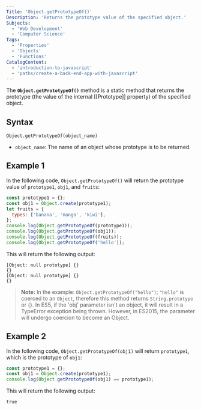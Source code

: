 ```yaml
---
Title: 'Object.getPrototypeOf()'
Description: 'Returns the prototype value of the specified object.'
Subjects:
  - 'Web Development'
  - 'Computer Science'
Tags:
  - 'Properties'
  - 'Objects'
  - 'Functions'
CatalogContent:
  - 'introduction-to-javascript'
  - 'paths/create-a-back-end-app-with-javascript'
---
```


The **`Object.getPrototypeOf()`** method is a static method that returns the prototype (the value of the internal [[Prototype]] property) of the specified object.

## Syntax

```pseudo
Object.getPrototypeOf(object_name)
```

- `object_name`: The name of an object whose prototype is to be returned.

## Example 1

In the following code, `Object.getPrototypeOf()` will return the prototype value of `prototype1`, `obj1`, and `fruits`:

```js
const prototype1 = {};
const obj1 = Object.create(prototype1);
let fruits = {
  types: ['banana', 'mango', 'kiwi'],
};
console.log(Object.getPrototypeOf(prototype1));
console.log(Object.getPrototypeOf(obj1));
console.log(Object.getPrototypeOf(fruits));
console.log(Object.getPrototypeOf('hello'));
```

This will return the following output:

```shell
[Object: null prototype] {}
{}
[Object: null prototype] {}
{}
```

> **Note:** In the example: `Object.getPrototypeOf("hello")`; `"hello"` is coerced to an `Object`, therefore this method returns `String.prototype` or {}. In ES5, if the 'obj' parameter isn't an object, it will result in a TypeError exception being thrown. However, in ES2015, the parameter will undergo coercion to become an Object. 

## Example 2

In the following code, `Object.getPrototypeOf(obj1)` will return `prototype1`, which is the prototype of `obj1`:

```js
const prototype1 = {};
const obj1 = Object.create(prototype1);
console.log(Object.getPrototypeOf(obj1) == prototype1);
```

This will return the following output:

```shell
true
```
